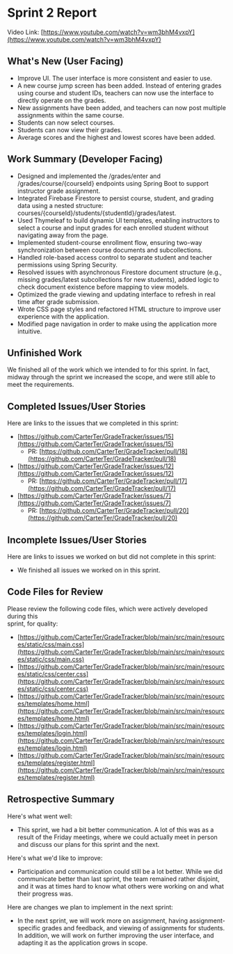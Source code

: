 # Sprint 2 Report

Video Link: [https://www.youtube.com/watch?v=wm3bhM4vxpY](https://www.youtube.com/watch?v=wm3bhM4vxpY) 

## What's New (User Facing)

* Improve UI. The user interface is more consistent and easier to use.  
* A new course jump screen has been added. Instead of entering grades using course and student IDs, teachers can now use the interface to directly operate on the grades.  
* New assignments have been added, and teachers can now post multiple assignments within the same course.  
* Students can now select courses.  
* Students can now view their grades.  
* Average scores and the highest and lowest scores have been added.

## Work Summary (Developer Facing)

* Designed and implemented the /grades/enter and /grades/course/{courseId} endpoints using Spring Boot to support instructor grade assignment.  
* Integrated Firebase Firestore to persist course, student, and grading data using a nested structure: courses/{courseId}/students/{studentId}/grades/latest.  
* Used Thymeleaf to build dynamic UI templates, enabling instructors to select a course and input grades for each enrolled student without navigating away from the page.  
* Implemented student-course enrollment flow, ensuring two-way synchronization between course documents and subcollections.  
* Handled role-based access control to separate student and teacher permissions using Spring Security.  
* Resolved issues with asynchronous Firestore document structure (e.g., missing grades/latest subcollections for new students), added logic to check document existence before mapping to view models.  
* Optimized the grade viewing and updating interface to refresh in real time after grade submission.  
* Wrote CSS page styles and refactored HTML structure to improve user experience with the application.  
* Modified page navigation in order to make using the application more intuitive.

## Unfinished Work

We finished all of the work which we intended to for this sprint. In fact, midway through the sprint we increased the scope, and were still able to meet the requirements.

## Completed Issues/User Stories

Here are links to the issues that we completed in this sprint:

* [https://github.com/CarterTer/GradeTracker/issues/15](https://github.com/CarterTer/GradeTracker/issues/15)  
  * PR: [https://github.com/CarterTer/GradeTracker/pull/18](https://github.com/CarterTer/GradeTracker/pull/18)  
* [https://github.com/CarterTer/GradeTracker/issues/12](https://github.com/CarterTer/GradeTracker/issues/12)  
  * PR: [https://github.com/CarterTer/GradeTracker/pull/17](https://github.com/CarterTer/GradeTracker/pull/17)   
* [https://github.com/CarterTer/GradeTracker/issues/7](https://github.com/CarterTer/GradeTracker/issues/7)   
  * PR: [https://github.com/CarterTer/GradeTracker/pull/20](https://github.com/CarterTer/GradeTracker/pull/20) 

## Incomplete Issues/User Stories

Here are links to issues we worked on but did not complete in this sprint:

* We finished all issues we worked on in this sprint.

## Code Files for Review

Please review the following code files, which were actively developed during this  
sprint, for quality:

* [https://github.com/CarterTer/GradeTracker/blob/main/src/main/resources/static/css/main.css](https://github.com/CarterTer/GradeTracker/blob/main/src/main/resources/static/css/main.css)  
* [https://github.com/CarterTer/GradeTracker/blob/main/src/main/resources/static/css/center.css](https://github.com/CarterTer/GradeTracker/blob/main/src/main/resources/static/css/center.css)  
* [https://github.com/CarterTer/GradeTracker/blob/main/src/main/resources/templates/home.html](https://github.com/CarterTer/GradeTracker/blob/main/src/main/resources/templates/home.html)  
* [https://github.com/CarterTer/GradeTracker/blob/main/src/main/resources/templates/login.html](https://github.com/CarterTer/GradeTracker/blob/main/src/main/resources/templates/login.html)  
* [https://github.com/CarterTer/GradeTracker/blob/main/src/main/resources/templates/register.html](https://github.com/CarterTer/GradeTracker/blob/main/src/main/resources/templates/register.html) 

## Retrospective Summary

Here's what went well:

* This sprint, we had a bit better communication. A lot of this was as a result of the Friday meetings, where we could actually meet in person and discuss our plans for this sprint and the next.

Here's what we'd like to improve:

* Participation and communication could still be a lot better. While we did communicate better than last sprint, the team remained rather disjoint, and it was at times hard to know what others were working on and what their progress was.

Here are changes we plan to implement in the next sprint:

* In the next sprint, we will work more on assignment, having assignment-specific grades and feedback, and viewing of assignments for students. In addition, we will work on further improving the user interface, and adapting it as the application grows in scope. 